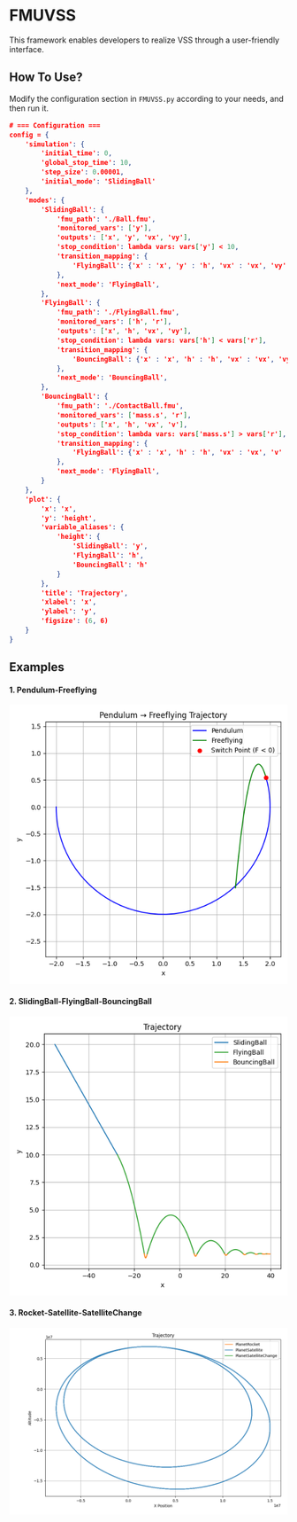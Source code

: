 # FMUVSS

This framework enables developers to realize VSS through a user-friendly interface.

## How To Use?

Modify the configuration section in `FMUVSS.py` according to your needs, and then run it.

```json
# === Configuration ===
config = {
    'simulation': {
        'initial_time': 0,
        'global_stop_time': 10,
        'step_size': 0.00001,
        'initial_mode': 'SlidingBall'
    },
    'modes': {
        'SlidingBall': {
            'fmu_path': './Ball.fmu',
            'monitored_vars': ['y'],  
            'outputs': ['x', 'y', 'vx', 'vy'],
            'stop_condition': lambda vars: vars['y'] < 10,
            'transition_mapping': {
                'FlyingBall': {'x' : 'x', 'y' : 'h', 'vx' : 'vx', 'vy' : 'vy'}
            },
            'next_mode': 'FlyingBall',
        },
        'FlyingBall': {
            'fmu_path': './FlyingBall.fmu',
            'monitored_vars': ['h', 'r'],
            'outputs': ['x', 'h', 'vx', 'vy'],
            'stop_condition': lambda vars: vars['h'] < vars['r'],
            'transition_mapping': {
                'BouncingBall': {'x' : 'x', 'h' : 'h', 'vx' : 'vx', 'vy' : 'v'}
            },
            'next_mode': 'BouncingBall',
        },
        'BouncingBall': {
            'fmu_path': './ContactBall.fmu',
            'monitored_vars': ['mass.s', 'r'],
            'outputs': ['x', 'h', 'vx', 'v'],
            'stop_condition': lambda vars: vars['mass.s'] > vars['r'],
            'transition_mapping': {
                'FlyingBall': {'x' : 'x', 'h' : 'h', 'vx' : 'vx', 'v' : 'vy'}
            },
            'next_mode': 'FlyingBall',
        }
    },
    'plot': {
        'x': 'x',
        'y': 'height',
        'variable_aliases': {
            'height': {
                'SlidingBall': 'y',
                'FlyingBall': 'h',
                'BouncingBall': 'h'
            }
        },
        'title': 'Trajectory',
        'xlabel': 'x',
        'ylabel': 'y',
        'figsize': (6, 6)
    }
}
```



## Examples

#### 1. Pendulum-Freeflying

![Trajectory](./Examples/Pendulum/Trajectory.png)

#### 2. SlidingBall-FlyingBall-BouncingBall

![Trajectory](./Examples/BouncingBall/result_BouncingBall_trajectory.png)

#### 3. Rocket-Satellite-SatelliteChange

![Trajectory](./Examples/Satellite/trajectory.png)